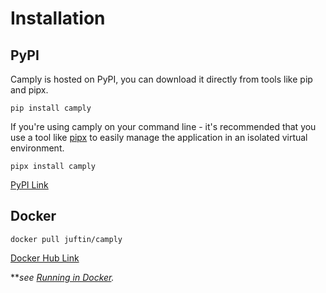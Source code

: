 # Installation

## PyPI

Camply is hosted on PyPI, you can download it directly from tools like
pip and pipx.

```shell
pip install camply
```

If you're using camply on your command line - it's recommended that you use a tool
like [pipx](https://github.com/pypa/pipx) to easily manage the application in an isolated
virtual environment.

```shell
pipx install camply
```

[PyPI Link](https://pypi.python.org/pypi/camply/)

## Docker

```shell
docker pull juftin/camply
```

[Docker Hub Link](https://hub.docker.com/r/juftin/camply)

\*\*_see [Running in Docker](docker.md#running-in-docker)._
